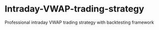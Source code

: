 # Intraday-VWAP-trading-strategy
Professional intraday VWAP trading strategy with backtesting framework
